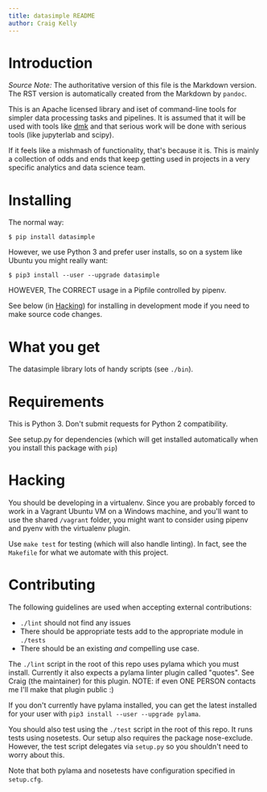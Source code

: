 ```yaml
---
title: datasimple README
author: Craig Kelly
---
```


# Introduction

*Source Note:* The authoritative version of this file is the Markdown version.
The RST version is automatically created from the Markdown by `pandoc`.

This is an Apache licensed library and iset of command-line tools for simpler
data processing tasks and pipelines. It is assumed that it will be used with
tools like [dmk](https://github.com/CraigKely/dmk) and that serious work will
be done with serious tools (like jupyterlab and scipy).

If it feels like a mishmash of functionality, that's because it is. This is
mainly a collection of odds and ends that keep getting used in projects in a
very specific analytics and data science team.

# Installing

The normal way:

```
$ pip install datasimple
```

However, we use Python 3 and prefer user installs, so on a system like Ubuntu
you might really want:

```
$ pip3 install --user --upgrade datasimple
```

HOWEVER, The CORRECT usage in a Pipfile controlled by pipenv.

See below (in [Hacking](#hacking)) for installing in development mode if you
need to make source code changes.

# What you get

The datasimple library lots of handy scripts (see `./bin`).

# Requirements

This is Python 3. Don't submit requests for Python 2 compatibility.

See setup.py for dependencies (which will get installed automatically when you
install this package with `pip`)

# Hacking

You should be developing in a virtualenv. Since you are probably forced to work
in a Vagrant Ubuntu VM on a Windows machine, and you'll want to use the shared
`/vagrant` folder, you might want to consider using pipenv and pyenv with the
virtualenv plugin.

Use `make test` for testing (which will also handle linting). In fact, see
the `Makefile` for what we automate with this project.

# Contributing

The following guidelines are used when accepting external contributions:

* `./lint` should not find any issues
* There should be appropriate tests add to the appropriate module in `./tests`
* There should be an existing *and* compelling use case.

The `./lint` script in the root of this repo uses pylama which you must
install. Currently it also expects a pylama linter plugin called "quotes". See
Craig (the maintainer) for this plugin. NOTE: if even ONE PERSON contacts me
I'll make that plugin public :)

If you don't currently have pylama installed, you can get the latest installed
for your user with `pip3 install --user --upgrade pylama`.

You should also test using the `./test` script in the root of this repo. It
runs tests using nosetests. Our setup also requires the package nose-exclude.
However, the test script delegates via `setup.py` so you shouldn't need to
worry about this.

Note that both pylama and nosetests have configuration specified in
`setup.cfg`.
